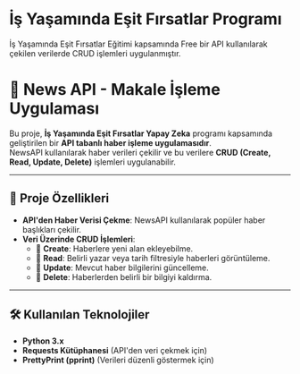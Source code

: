 # İş Yaşamında Eşit Fırsatlar Programı 
 İş Yaşamında Eşit Fırsatlar Eğitimi kapsamında Free bir API kullanılarak çekilen verilerde CRUD işlemleri uygulanmıştır.


# 📰 News API - Makale İşleme Uygulaması

Bu proje, **İş Yaşamında Eşit Fırsatlar Yapay Zeka** programı kapsamında geliştirilen bir **API tabanlı haber işleme uygulamasıdır**.  
NewsAPI kullanılarak haber verileri çekilir ve bu verilere **CRUD (Create, Read, Update, Delete)** işlemleri uygulanabilir.

---

## 🚀 **Proje Özellikleri**
- **API'den Haber Verisi Çekme**: NewsAPI kullanılarak popüler haber başlıkları çekilir.
- **Veri Üzerinde CRUD İşlemleri**:
  - 🔹 **Create**: Haberlere yeni alan ekleyebilme.
  - 🔹 **Read**: Belirli yazar veya tarih filtresiyle haberleri görüntüleme.
  - 🔹 **Update**: Mevcut haber bilgilerini güncelleme.
  - 🔹 **Delete**: Haberlerden belirli bir bilgiyi kaldırma.
---

## 🛠 **Kullanılan Teknolojiler**
- **Python 3.x**
- **Requests Kütüphanesi** (API'den veri çekmek için)
- **PrettyPrint (pprint)** (Verileri düzenli göstermek için)
